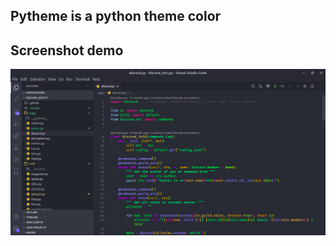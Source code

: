 ## Pytheme is a python theme color

## Screenshot demo 
![Screenshot demo](https://github.com/darktet/pytheme/blob/master/images/Screenshot-mod.png)
